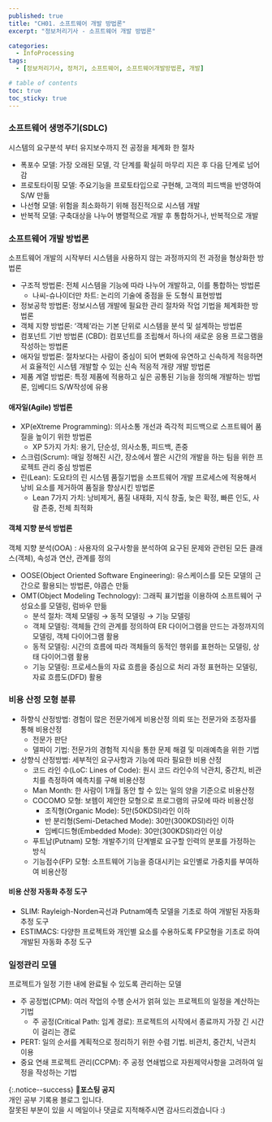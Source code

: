 ```yaml
---
published: true
title: "CH01. 소프트웨어 개발 방법론"
excerpt: "정보처리기사 - 소프트웨어 개발 방법론"

categories:
  - InfoProcessing
tags:
  - [정보처리기사, 정처기, 소프트웨어, 소프트웨어개발방법론, 개발]

# table of contents
toc: true
toc_sticky: true
---
```


### 소프트웨어 생명주기(SDLC)

시스템의 요구분석 부터 유지보수까지 전 공정을 체계화 한 절차

- 폭포수 모델: 가장 오래된 모델, 각 단계를 확실히 마무리 지은 후 다음 단계로 넘어감
- 프로토타이핑 모델: 주요기능을 프로토타입으로 구현해, 고객의 피드백을 반영하여 S/W 만듦
- 나선형 모델: 위험을 최소화하기 위해 점진적으로 시스템 개발
- 반복적 모델: 구축대상을 나누어 병렬적으로 개발 후 통합하거나, 반복적으로 개발

### 소프트웨어 개발 방법론

소프트웨어 개발의 시작부터 시스템을 사용하지 않는 과정까지의 전 과정을 형상화한 방법론

- 구조적 방법론: 전체 시스템을 기능에 따라 나누어 개발하고, 이를 통합하는 방법론
  - 나씨-슈나이더만 차트: 논리의 기술에 중점을 둔 도형식 표현방법
- 정보공학 방법론: 정보시스템 개발에 필요한 관리 절차와 작업 기법을 체계화한 방법론
- 객체 지향 방법론: ‘객체’라는 기본 단위로 시스템을 분석 및 설계하는 방법론
- 컴포넌트 기반 방법론 (CBD): 컴포넌트를 조립해서 하나의 새로운 응용 프로그램을 작성하는 방법론
- 애자일 방법론: 절차보다는 사람이 중심이 되어 변화에 유연하고 신속하게 적응하면서 효율적인 시스템 개발할 수 있는 신속 적응적 개량 개발 방법론
- 제품 계열 방법론: 특정 제품에 적용하고 싶은 공통된 기능을 정의해 개발하는 방법론, 임베디드 S/W작성에 유용

#### 애자일(Agile) 방법론

- XP(eXtreme Programming): 의사소통 개선과 즉각적 피드백으로 스프트웨어 품질을 높이기 위한 방법론
  - XP 5가지 가치: 용기, 단순성, 의사소통, 피드백, 존중
- 스크럼(Scrum): 매일 정해진 시간, 장소에서 짤은 시간의 개발을 하는 팀을 위한 프로젝트 관리 중심 방법론
- 린(Lean): 도요타의 린 시스템 품질기법을 소프트웨어 개발 프로세스에 적용해서 낭비 요소를 제거하여 품질을 향상시킨 방법론
  - Lean 7가지 가치: 낭비제거, 품질 내재화, 지식 창출, 늦은 확정, 빠른 인도, 사람 존중, 전체 최적화

#### 객체 지향 분석 방법론

객체 지향 분석(OOA) : 사용자의 요구사항을 분석하여 요구된 문제와 관련된 모든 클래스(객체), 속성과 연산, 관계를 정의

- OOSE(Object Oriented Software Engineering): 유스케이스를 모든 모델의 근간으로 활용되는 방법론, 야콥슨 만듦
- OMT(Object Modeling Technology): 그래픽 표기법을 이용하여 소프트웨어 구성요소를 모델링, 럼바우 만듦
  - 분석 절차: 객체 모델링 → 동적 모델링 → 기능 모델링
  - 객체 모델링: 객체들 간의 관계를 정의하여 ER 다이어그램을 만드는 과정까지의 모델링, 객체 다이어그램 활용
  - 동적 모델링: 시간의 흐름에 따라 객체들의 동적인 행위를 표현하는 모델링, 상태 다이어그램 활용
  - 기능 모델링: 프로세스들의 자료 흐름을 중심으로 처리 과정 표현하는 모델링, 자료 흐름도(DFD) 활용

### 비용 산정 모형 분류

- 하향식 산정방법: 경험이 많은 전문가에게 비용산정 의뢰 또는 전문가와 조정자를 통해 비용산정
  - 전문가 판단
  - 델파이 기법: 전문가의 경험적 지식을 통한 문제 해결 및 미래예측을 위한 기법
- 상향식 산정방법: 세부적인 요구사항과 기능에 따라 필요한 비용 산정
  - 코드 라인 수(LoC: Lines of Code): 원시 코드 라인수의 낙관치, 중간치, 비관치를 측정하여 예측치를 구해 비용산정
  - Man Month: 한 사람이 1개월 동안 할 수 있는 일의 양을 기준으로 비용산정
  - COCOMO 모형: 보헴이 제안한 모형으로 프로그램의 규모에 따라 비용산정
    - 조직형(Organic Mode): 5만(50KDSI)라인 이하
    - 반 분리형(Semi-Detached Mode): 30만(300KDSI)라인 이하
    - 임베디드형(Embedded Mode): 30만(300KDSI)라인 이상
  - 푸트남(Putnam) 모형: 개발주기의 단계별로 요구할 인력의 분포를 가정하는 방식
  - 기능점수(FP) 모형: 소프트웨어 기능을 증대시키는 요인별로 가중치를 부여하여 비용산정

#### 비용 산정 자동화 추정 도구

- SLIM: Rayleigh-Norden곡선과 Putnam예측 모델을 기초로 하여 개발된 자동화 추정 도구
- ESTIMACS: 다양한 프로젝트와 개인별 요소를 수용하도록 FP모형을 기초로 하여 개발된 자동화 추정 도구

### 일정관리 모델

프로젝트가 일정 기한 내에 완료될 수 있도록 관리하는 모델

- 주 공정법(CPM): 여러 작업의 수행 순서가 얽혀 있는 프로젝트의 일정을 계산하는 기법
  - 주 공정(Critical Path: 임계 경로): 프로젝트의 시작에서 종료까지 가장 긴 시간이 걸리는 경로
- PERT: 일의 순서를 계획적으로 정리하기 위한 수렴 기법. 비관치, 중간치, 낙관치 이용
- 중요 연쇄 프로젝트 관리(CCPM): 주 공정 연쇄법으로 자원제약사항을 고려하여 일정을 작성하는 기법

{:.notice--success}
🔔**포스팅 공지**  
개인 공부 기록용 블로그 입니다.  
잘못된 부분이 있을 시 메일이나 댓글로 지적해주시면 감사드리겠습니다 :)
